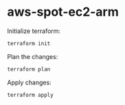 # aws-spot-ec2-arm

Initialize terraform:
```bash
terraform init
```

Plan the changes:
```bash
terraform plan
```

Apply changes:
```bash
terraform apply
```
